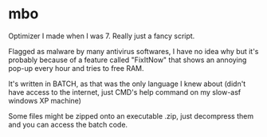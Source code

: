 # mbo
Optimizer I made when I was 7. Really just a fancy script.

Flagged as malware by many antivirus softwares, I have no idea why but it's probably because of a feature called "FixItNow" that shows an annoying pop-up every hour and tries to free RAM.

It's written in BATCH, as that was the only language I knew about (didn't have access to the internet, just CMD's help command on my slow-asf windows XP machine)

Some files might be zipped onto an executable .zip, just decompress them and you can access the batch code.